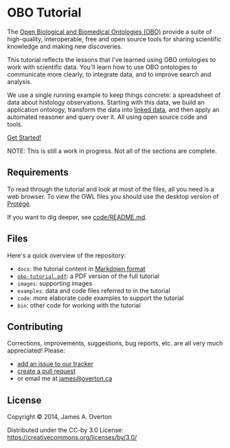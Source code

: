 # OBO Tutorial

The [Open Biological and Biomedical Ontologies (OBO)](http://obofoundry.org) provide a suite of high-quality, interoperable, free and open source tools for  sharing scientific knowledge and making new discoveries.

This tutorial reflects the lessons that I've learned using OBO ontologies to work with scientific data. You'll learn how to use OBO ontologies to communicate more clearly, to integrate data, and to improve search and analysis.

We use a single running example to keep things concrete: a spreadsheet of data about histology observations. Starting with this data, we build an application ontology, transform the data into [linked data](http://www.w3.org/standards/semanticweb/data), and then apply an automated reasoner and query over it. All using open source code and tools.

[Get Started!](https://github.com/jamesaoverton/obo-tutorial/blob/master/docs/introduction.md)

NOTE: This is still a work in progress. Not all of the sections are complete.


## Requirements

To read through the tutorial and look at most of the files, all you need is a web browser. To view the OWL files you should use the desktop version of [Protégé](http://protege.stanford.edu).

If you want to dig deeper, see [code/README.md](https://github.com/jamesaoverton/obo-tutorial/blob/master/code/README.md).


## Files

Here's a quick overview of the repository:

- `docs`: the tutorial content in [Markdown format](https://help.github.com/articles/github-flavored-markdown)
- [`obo-tutorial.pdf`](https://github.com/jamesaoverton/obo-tutorial/raw/master/obo-tutorial.pdf): a PDF version of the full tutorial
- `images`: supporting images
- `examples`: data and code files referred to in the tutorial
- `code`: more elaborate code examples to support the tutorial
- `bin`: other code for working with the tutorial


## Contributing

Corrections, improvements, suggestions, bug reports, etc. are all very much appreciated! Please:

- [add an issue to our tracker](https://github.com/jamesaoverton/obo-tutorial/issues)
- [create a pull request](https://github.com/jamesaoverton/obo-tutorial/pulls)
- or email me at [james@overton.ca](mailto:james@overton.ca)


## License

Copyright © 2014, James A. Overton

Distributed under the CC-by 3.0 License: <https://creativecommons.org/licenses/by/3.0/>




